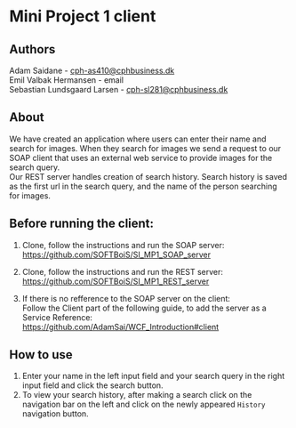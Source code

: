 # Mini Project 1 client

## Authors

Adam Saidane - cph-as410@cphbusiness.dk  
Emil Valbak Hermansen - email  
Sebastian Lundsgaard Larsen - cph-sl281@cphbusiness.dk  

## About

We have created an application where users can enter their name and search for images. When they search for images we send a request to our SOAP client that uses an external web service to provide images for the search query.  
Our REST server handles creation of search history. Search history is saved as the first url in the search query, and the name of the person searching for images.

## Before running the client:

1. Clone, follow the instructions and run the SOAP server:  
   https://github.com/SOFTBoiS/SI_MP1_SOAP_server
2. Clone, follow the instructions and run the REST server:  
   https://github.com/SOFTBoiS/SI_MP1_REST_server

3. If there is no refference to the SOAP server on the client:  
   Follow the Client part of the following guide, to add the server as a Service Reference:  
   https://github.com/AdamSai/WCF_Introduction#client

## How to use

1. Enter your name in the left input field and your search query in the right input field and click the search button.
2. To view your search history, after making a search click on the navigation bar on the left and click on the newly appeared `History` navigation button.
